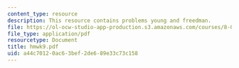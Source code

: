 ```yaml
---
content_type: resource
description: This resource contains problems young and freedman.
file: https://ol-ocw-studio-app-production.s3.amazonaws.com/courses/8-01x-physics-i-classical-mechanics-with-an-experimental-focus-fall-2002/a44c70120ac63bef2de689e33c73c158_hmwk9.pdf
file_type: application/pdf
resourcetype: Document
title: hmwk9.pdf
uid: a44c7012-0ac6-3bef-2de6-89e33c73c158
---
```

